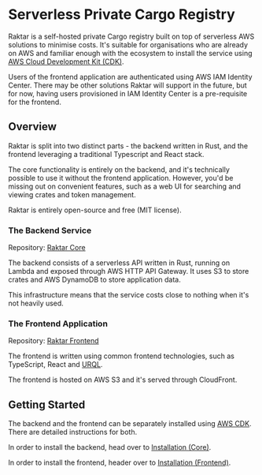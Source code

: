 Serverless Private Cargo Registry
=================================

Raktar is a self-hosted private Cargo registry built on top of serverless AWS solutions
to minimise costs. It's suitable for organisations who are already on AWS and familiar
enough with the ecosystem to install the service using
[AWS Cloud Development Kit (CDK)](https://aws.amazon.com/cdk/).

Users of the frontend application are authenticated using AWS IAM Identity Center.
There may be other solutions Raktar will support in the future, but for now,
having users provisioned in IAM Identity Center is a pre-requisite for the frontend.

## Overview

Raktar is split into two distinct parts - the backend written in Rust, and the frontend
leveraging a traditional Typescript and React stack.

The core functionality is entirely on the backend, and it's technically possible to use
it without the frontend application. However, you'd be missing out on convenient features,
such as a web UI for searching and viewing crates and token management.

Raktar is entirely open-source and free (MIT license).

### The Backend Service

Repository: [Raktar Core](https://github.com/raktar-registry/raktar)

The backend consists of a serverless API written in Rust, running on Lambda and exposed through
AWS HTTP API Gateway. It uses S3 to store crates and AWS DynamoDB to store application data.

This infrastructure means that the service costs close to nothing when it's not heavily used.

### The Frontend Application

Repository: [Raktar Frontend](https://github.com/raktar-registry/raktar-app)

The frontend is written using common frontend technologies, such as TypeScript, React
and [URQL](https://formidable.com/open-source/urql/).

The frontend is hosted on AWS S3 and it's served through CloudFront.

## Getting Started

The backend and the frontend can be separately installed using
[AWS CDK](https://aws.amazon.com/cdk/).
There are detailed instructions for both.

In order to install the backend, head over to [Installation (Core)](/install-backend).

In order to install the frontend, header over to [Installation (Frontend)](/install-frontend).